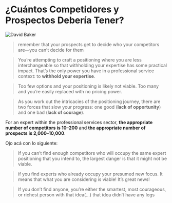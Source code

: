# ¿Cuántos Competidores y Prospectos Debería Tener?

![David Baker](https://www.davidcbaker.com/stuff/contentmgr/files/0/71a67840bb8c45cbcf17b0ba90697371/files/_resized/80_4560_1840_businessofexpertise_illustration_1788u_16.jpg)

> remember that your prospects get to decide who your competitors are—you can’t decide for them


> You’re attempting to craft a positioning where you are less interchangeable so that withholding your expertise has some practical impact. That’s the only power you have in a professional service context: to **withhold your expertise**.


> Too few options and your positioning is likely not viable. Too many and you’re easily replaced with no pricing power.


> As you work out the intricacies of the positioning journey, there are two forces that slow your progress: one good (**lack of opportunity**) and one bad (**lack of courage**).

For an expert within the professional services sector, **the appropriate number of competitors is 10–200** and **the appropriate number of prospects is 2,000–10,000**.

Ojo acá con lo siguiente:


> If you can’t find enough competitors who will occupy the same expert positioning that you intend to, the largest danger is that it might not be viable.


> if you find experts who already occupy your presumed new focus. It means that what you are considering is viable! It’s great news!


> If you don’t find anyone, you’re either the smartest, most courageous, or richest person with that idea(…) that idea didn’t have any legs



